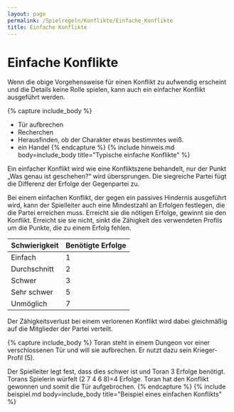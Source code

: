 ```yaml
---
layout: page
permalink: /Spielregeln/Konflikte/Einfache_Konflikte
title: Einfache Konflikte
---
```


# Einfache Konflikte

Wenn die obige Vorgehensweise für einen Konflikt zu aufwendig erscheint und die Details keine Rolle spielen, kann auch ein einfacher Konflikt ausgeführt werden.

{% capture include_body %}
- Tür aufbrechen
- Recherchen
- Herausfinden, ob der Charakter etwas bestimmtes weiß.
- ein Handel
{% endcapture %}
{% include hinweis.md body=include_body title="Typische einfache Konflikte" %}

Ein einfacher Konflikt wird wie eine Konfliktszene behandelt, nur der Punkt &bdquo;Was genau ist geschehen?&ldquo; wird übersprungen. Die siegreiche Partei fügt die Differenz der Erfolge der Gegenpartei zu.

Bei einem einfachen Konflikt, der gegen ein passives Hindernis ausgeführt wird, kann der Spielleiter auch eine Mindestzahl an Erfolgen festlegen, die die Partei erreichen muss. Erreicht sie die nötigen Erfolge, gewinnt sie den Konflikt. Erreicht sie sie nicht, sinkt die Zähigkeit des verwendeten Profils um die Punkte, die zu einem Erfolg fehlen.

<table>
<thead>
<tr><th>Schwierigkeit</th><th>Benötigte Erfolge</th></tr>
</thead>
<tbody>
<tr><td>Einfach</td><td>1</td></tr>
<tr><td>Durchschnitt</td><td>2</td></tr>
<tr><td>Schwer</td><td>3</td></tr>
<tr><td>Sehr schwer</td><td>5</td></tr>
<tr><td>Unmöglich</td><td>7</td></tr>
</tbody>
</table>

Der Zähigkeitsverlust bei einem verlorenen Konflikt wird dabei gleichmäßig auf die Mitglieder der Partei verteilt. 

{% capture include_body %}
Toran steht in einem Dungeon vor einer verschlossenen Tür und will sie aufbrechen. Er nutzt dazu sein Krieger-Profil (5).

Der Spielleiter legt fest, dass dies schwer ist und Toran 3 Erfolge benötigt. Torans Spielerin würfelt (2 7 4 6 8)=4 Erfolge. Toran hat den Konflikt gewonnen und somit die Tür aufgebrochen.
{% endcapture %}
{% include beispiel.md body=include_body title="Beispiel eines einfachen Konflikts" %}
